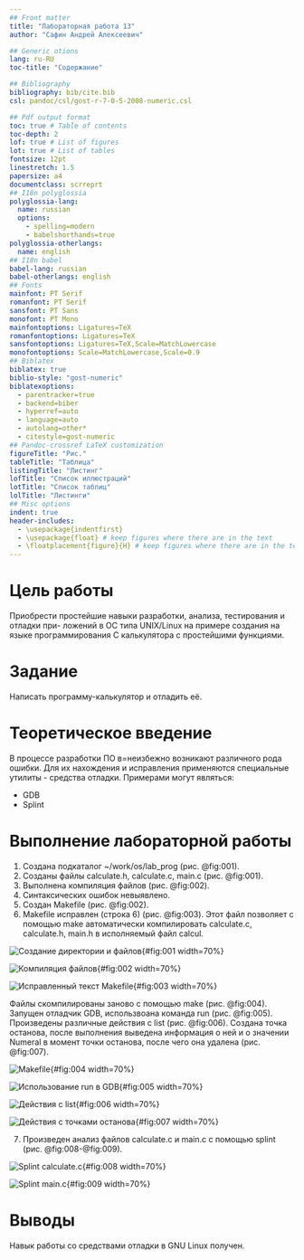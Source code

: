 ```yaml
---
## Front matter
title: "Лабораторная работа 13"
author: "Сафин Андрей Алексеевич"

## Generic otions
lang: ru-RU
toc-title: "Содержание"

## Bibliography
bibliography: bib/cite.bib
csl: pandoc/csl/gost-r-7-0-5-2008-numeric.csl

## Pdf output format
toc: true # Table of contents
toc-depth: 2
lof: true # List of figures
lot: true # List of tables
fontsize: 12pt
linestretch: 1.5
papersize: a4
documentclass: scrreprt
## I18n polyglossia
polyglossia-lang:
  name: russian
  options:
	- spelling=modern
	- babelshorthands=true
polyglossia-otherlangs:
  name: english
## I18n babel
babel-lang: russian
babel-otherlangs: english
## Fonts
mainfont: PT Serif
romanfont: PT Serif
sansfont: PT Sans
monofont: PT Mono
mainfontoptions: Ligatures=TeX
romanfontoptions: Ligatures=TeX
sansfontoptions: Ligatures=TeX,Scale=MatchLowercase
monofontoptions: Scale=MatchLowercase,Scale=0.9
## Biblatex
biblatex: true
biblio-style: "gost-numeric"
biblatexoptions:
  - parentracker=true
  - backend=biber
  - hyperref=auto
  - language=auto
  - autolang=other*
  - citestyle=gost-numeric
## Pandoc-crossref LaTeX customization
figureTitle: "Рис."
tableTitle: "Таблица"
listingTitle: "Листинг"
lofTitle: "Список иллюстраций"
lotTitle: "Список таблиц"
lolTitle: "Листинги"
## Misc options
indent: true
header-includes:
  - \usepackage{indentfirst}
  - \usepackage{float} # keep figures where there are in the text
  - \floatplacement{figure}{H} # keep figures where there are in the text
---
```


# Цель работы

Приобрести простейшие навыки разработки, анализа, тестирования и отладки при-
ложений в ОС типа UNIX/Linux на примере создания на языке программирования
С калькулятора с простейшими функциями.

# Задание

Написать программу-калькулятор и отладить её.

# Теоретическое введение

В процессе разработки ПО в=неизбежно возникают различного рода ошибки. Для их нахождения и исправления применяются специальные утилиты - средства отладки. Примерами могут являться:
- GDB
- Splint

# Выполнение лабораторной работы

1. Создана подкаталог ~/work/os/lab_prog (рис. @fig:001). 
2. Созданы файлы calculate.h, calculate.c, main.c (рис. @fig:001).
3. Выполнена компиляция файлов (рис. @fig:002).
4. Синтаксических ошибок невыявлено.
5. Создан Makefile (рис. @fig:002).
6. Makefile исправлен (строка 6) (рис. @fig:003). Этот файл позволяет с помощью make автоматически компилировать calculate.c, calculate.h, main.h в исполняемый файл calcul.

![Создание директории и файлов](image/001.png){#fig:001 width=70%}

![Компиляция файлов](image/002.png){#fig:002 width=70%}

![Исправленный текст Makefile](image/003.png){#fig:003 width=70%}

Файлы скомпилированы заново с помощью make (рис. @fig:004). Запущен отладчик GDB, использвоана команда run (рис. @fig:005). Произведены различные действия с list (рис. @fig:006). Создана точка останова, после выполнения выведена информация о ней и о значении Numeral в момент точки останова, после чего она удалена (рис. @fig:007).

![Makefile](image/004.png){#fig:004 width=70%}

![Использование run в GDB](image/005.png){#fig:005 width=70%}

![Действия с list](image/006.png){#fig:006 width=70%}

![Действия с точками останова](image/007.png){#fig:007 width=70%}

7. Произведен анализ файлов calculate.c и main.c с помощью splint (рис. @fig:008-@fig:009).

![Splint calculate.c](image/008.png){#fig:008 width=70%}

![Splint main.c](image/009.png){#fig:009 width=70%}

# Выводы

Навык работы со средствами отладки в GNU Linux получен.
